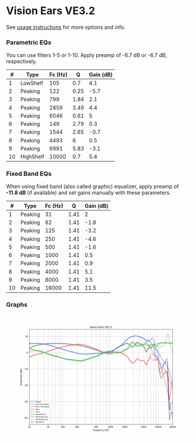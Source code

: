 # Vision Ears VE3.2
See [usage instructions](https://github.com/jaakkopasanen/AutoEq#usage) for more options and info.

### Parametric EQs
You can use filters 1-5 or 1-10. Apply preamp of -6.7 dB or -6.7 dB, respectively.

|   # | Type      |   Fc (Hz) |    Q |   Gain (dB) |
|-----|-----------|-----------|------|-------------|
|   1 | LowShelf  |       105 | 0.7  |         4.1 |
|   2 | Peaking   |       122 | 0.25 |        -5.7 |
|   3 | Peaking   |       799 | 1.84 |         2.1 |
|   4 | Peaking   |      2859 | 3.49 |         4.4 |
|   5 | Peaking   |      6046 | 0.61 |         5   |
|   6 | Peaking   |       149 | 2.79 |         0.3 |
|   7 | Peaking   |      1544 | 2.65 |        -0.7 |
|   8 | Peaking   |      4493 | 6    |         0.5 |
|   9 | Peaking   |      6991 | 5.83 |        -3.1 |
|  10 | HighShelf |     10000 | 0.7  |         5.4 |

### Fixed Band EQs
When using fixed band (also called graphic) equalizer, apply preamp of **-11.8 dB** (if available) and set gains manually with these parameters.

|   # | Type    |   Fc (Hz) |    Q |   Gain (dB) |
|-----|---------|-----------|------|-------------|
|   1 | Peaking |        31 | 1.41 |         2   |
|   2 | Peaking |        62 | 1.41 |        -1.8 |
|   3 | Peaking |       125 | 1.41 |        -3.2 |
|   4 | Peaking |       250 | 1.41 |        -4.6 |
|   5 | Peaking |       500 | 1.41 |        -1.6 |
|   6 | Peaking |      1000 | 1.41 |         0.5 |
|   7 | Peaking |      2000 | 1.41 |         0.9 |
|   8 | Peaking |      4000 | 1.41 |         5.1 |
|   9 | Peaking |      8000 | 1.41 |         3.5 |
|  10 | Peaking |     16000 | 1.41 |        11.5 |

### Graphs
![](./Vision%20Ears%20VE3.2.png)
